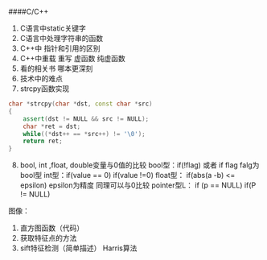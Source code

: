 ####C/C++

1. C语言中static关键字
2. C语言中处理字符串的函数
3. C++中 指针和引用的区别
4. C++中重载 重写 虚函数 纯虚函数
5. 看的相关书 哪本更深刻
6. 技术中的难点
7. strcpy函数实现
```C++
char *strcpy(char *dst, const char *src)
{
    assert(dst != NULL && src != NULL);
    char *ret = dst;
    while((*dst++ == *src++) != '\0');
    return ret;
}

```
8. bool, int ,float, double变量与0值的比较
bool型：if(!flag) 或者 if flag falg为bool型
int型：if(value == 0)  if(value !=0)
float型： if(abs(a -b) <= epsilon) epsilon为精度   同理可以与0比较
pointer型L： if (p == NULL) if(P != NULL)

图像：
1. 直方图函数（代码）
2. 获取特征点的方法
3. sift特征检测（简单描述） Harris算法
